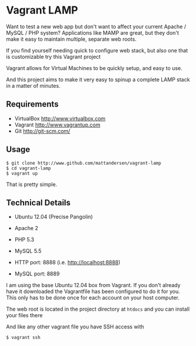 Vagrant LAMP
============

Want to test a new web app but don't want to affect your current Apache / MySQL / PHP system?
Applications like MAMP are great, but they don't make it easy to maintain multiple, separate
web roots.

If you find yourself needing quick to configure web stack, but also one that is customizable try this Vagrant project

Vagrant allows for Virtual Machines to be quickly setup, and easy to use.

And this project aims to make it very easy to spinup a complete LAMP stack in a matter of minutes.

Requirements
------------
* VirtualBox <http://www.virtualbox.com>
* Vagrant <http://www.vagrantup.com>
* Git <http://git-scm.com/>

Usage
-----

	$ git clone http://www.github.com/mattandersen/vagrant-lamp
	$ cd vagrant-lamp
	$ vagrant up

That is pretty simple.

Technical Details
-----------------
* Ubuntu 12.04 (Precise Pangolin)
* Apache 2
* PHP 5.3
* MySQL 5.5

* HTTP port: 8888 (i.e. <http://localhost:8888>)
* MySQL port: 8889

I am using the base Ubuntu 12.04 box from Vagrant. If you don't already have it downloaded
the Vagrantfile has been configured to do it for you. This only has to be done once
for each account on your host computer.

The web root is located in the project directory at `htdocs` and you can install your files there

And like any other vagrant file you have SSH access with

	$ vagrant ssh
